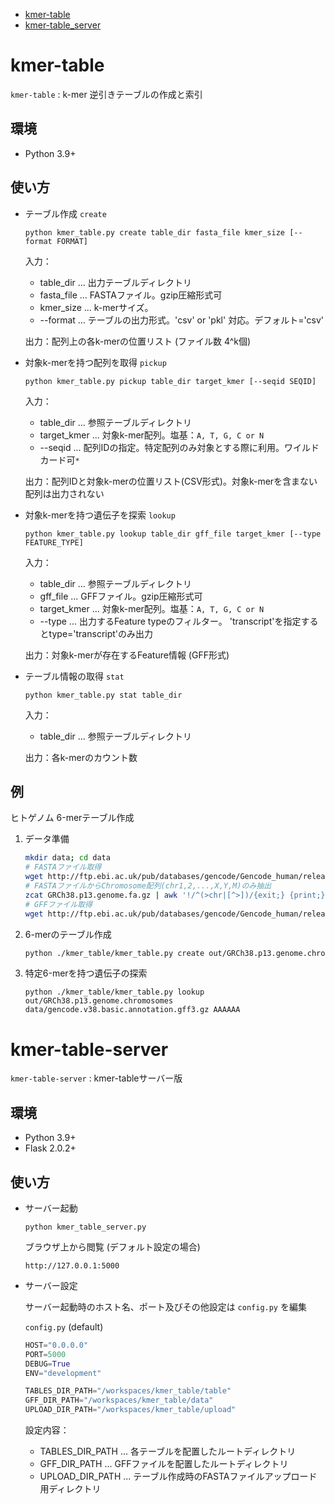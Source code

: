 * [kmer-table](#kmer-table)
* [kmer-table_server](#kmer-table-server)



# kmer-table

`kmer-table` : k-mer 逆引きテーブルの作成と索引

## 環境

* Python 3.9+

## 使い方

- テーブル作成 `create`
    ```
    python kmer_table.py create table_dir fasta_file kmer_size [--format FORMAT]
    ```
    入力：
    - table_dir ... 出力テーブルディレクトリ
    - fasta_file ... FASTAファイル。gzip圧縮形式可
    - kmer_size ... k-merサイズ。
    - --format ... テーブルの出力形式。'csv' or 'pkl' 対応。デフォルト='csv'
    
    出力：配列上の各k-merの位置リスト (ファイル数 4^k個)

- 対象k-merを持つ配列を取得 `pickup`
    ```
    python kmer_table.py pickup table_dir target_kmer [--seqid SEQID]
    ```
    入力：
    - table_dir ... 参照テーブルディレクトリ
    - target_kmer ... 対象k-mer配列。塩基：`A, T, G, C or N`
    - --seqid ... 配列IDの指定。特定配列のみ対象とする際に利用。ワイルドカード可`*`

    出力：配列IDと対象k-merの位置リスト(CSV形式)。対象k-merを含まない配列は出力されない

- 対象k-merを持つ遺伝子を探索 `lookup`
    ```
    python kmer_table.py lookup table_dir gff_file target_kmer [--type FEATURE_TYPE]
    ```
    入力：
    - table_dir ... 参照テーブルディレクトリ
    - gff_file ... GFFファイル。gzip圧縮形式可
    - target_kmer ... 対象k-mer配列。塩基：`A, T, G, C or N`
    - --type ... 出力するFeature typeのフィルター。 'transcript'を指定するとtype='transcript'のみ出力
    
    出力：対象k-merが存在するFeature情報 (GFF形式)

- テーブル情報の取得 `stat`
    ```
    python kmer_table.py stat table_dir
    ```
    入力：
    - table_dir ... 参照テーブルディレクトリ
    
    出力：各k-merのカウント数


## 例

ヒトゲノム 6-merテーブル作成
1. データ準備
    ```sh
    mkdir data; cd data
    # FASTAファイル取得
    wget http://ftp.ebi.ac.uk/pub/databases/gencode/Gencode_human/release_38/GRCh38.p13.genome.fa.gz
    # FASTAファイルからChromosome配列(chr1,2,...,X,Y,M)のみ抽出
    zcat GRCh38.p13.genome.fa.gz | awk '!/^(>chr|[^>])/{exit;} {print;}' | gzip -c > GRCh38.p13.genome.chromosomes.fa.gz
    # GFFファイル取得
    wget http://ftp.ebi.ac.uk/pub/databases/gencode/Gencode_human/release_38/gencode.v38.basic.annotation.gff3.gz
    ```

2. 6-merのテーブル作成
    ```sh
    python ./kmer_table/kmer_table.py create out/GRCh38.p13.genome.chromosomes data/GRCh38.p13.genome.chromosomes.fa.gz 6
    ```

3. 特定6-merを持つ遺伝子の探索
    ```
    python ./kmer_table/kmer_table.py lookup out/GRCh38.p13.genome.chromosomes data/gencode.v38.basic.annotation.gff3.gz AAAAAA
    ```



# kmer-table-server

`kmer-table-server` : kmer-tableサーバー版

## 環境

* Python 3.9+
* Flask 2.0.2+

## 使い方

- サーバー起動
    ```
    python kmer_table_server.py
    ```

    ブラウザ上から閲覧 (デフォルト設定の場合)
    ```
    http://127.0.0.1:5000
    ```

- サーバー設定

    サーバー起動時のホスト名、ポート及びその他設定は `config.py` を編集

    `config.py` (default)
    ```py
    HOST="0.0.0.0"
    PORT=5000
    DEBUG=True
    ENV="development"

    TABLES_DIR_PATH="/workspaces/kmer_table/table"
    GFF_DIR_PATH="/workspaces/kmer_table/data"
    UPLOAD_DIR_PATH="/workspaces/kmer_table/upload"
    ```

    設定内容：
    - TABLES_DIR_PATH ... 各テーブルを配置したルートディレクトリ
    - GFF_DIR_PATH ... GFFファイルを配置したルートディレクトリ
    - UPLOAD_DIR_PATH ... テーブル作成時のFASTAファイルアップロード用ディレクトリ
